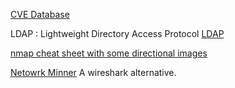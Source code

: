 [CVE Database](https://www.cvedetails.com/)

LDAP : Lightweight Directory Access Protocol
[LDAP](https://www.cbtnuggets.com/blog/technology/networking/ldap-port-389-vs-636)

[nmap cheat sheet with some directional images](https://stationx-public-download.s3.us-west-2.amazonaws.com/nmap_cheet_sheet_v7.pdf)


[Netowrk Minner](https://www.netresec.com/?page=NetworkMiner) A wireshark alternative.



